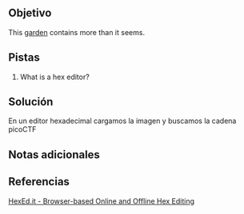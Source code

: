## Objetivo
This [garden](https://jupiter.challenges.picoctf.org/static/4153422e18d40363e7ffc7e15a108683/garden.jpg) contains more than it seems.

## Pistas
1. What is a hex editor?

## Solución
En un editor hexadecimal cargamos la imagen y buscamos la cadena picoCTF

## Notas adicionales

## Referencias
[HexEd.it - Browser-based Online and Offline Hex Editing](https://hexed.it/)



